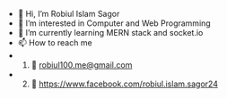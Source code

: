 - 👋 Hi, I’m Robiul Islam Sagor
- 👀 I’m interested in Computer and Web Programming
- 🌱 I’m currently learning MERN stack and socket.io
- 📫 How to reach me 
-  1. 📧 robiul100.me@gmail.com
-  2. 👤 https://www.facebook.com/robiul.islam.sagor24

<!---
robiulsagor/robiulsagor is a ✨ special ✨ repository because its `README.md` (this file) appears on your GitHub profile.
You can click the Preview link to take a look at your changes.
--->
